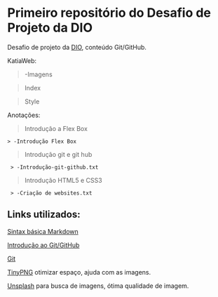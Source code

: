 # Primeiro repositório do Desafio de Projeto da DIO 

Desafio de projeto da [DIO](https://www.dio.me/), conteúdo Git/GitHub.

KatiaWeb:

> -Imagens

> Index

> Style

Anotações:

> Introdução a Flex Box

    > -Introdução Flex Box
    
> Introdução git e git hub

     > -Introdução-git-github.txt

> Introdução HTML5 e CSS3

     > -Criação de websites.txt

## Links utilizados:

[Sintax básica Markdown](https://www.markdownguide.org/basic-syntax/)

[Introdução ao Git/GitHub](https://web.dio.me/course/introducao-ao-git-e-ao-github/learning/75b9fe49-6ed4-4480-83a7-7e37fc356aa9)

[Git](https://git-scm.com/)

[TinyPNG](https://tinypng.com/) otimizar espaço, ajuda com as imagens.

[Unsplash](https://unsplash.com/) para busca de imagens, ótima qualidade de imagem.

